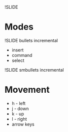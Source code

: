 !SLIDE
# Modes
 
!SLIDE bullets incremental
 * insert
 * command
 * select

!SLIDE smbullets incremental
# Movement

 * h - left
 * j - down
 * k - up
 * l - right
 * arrow keys
